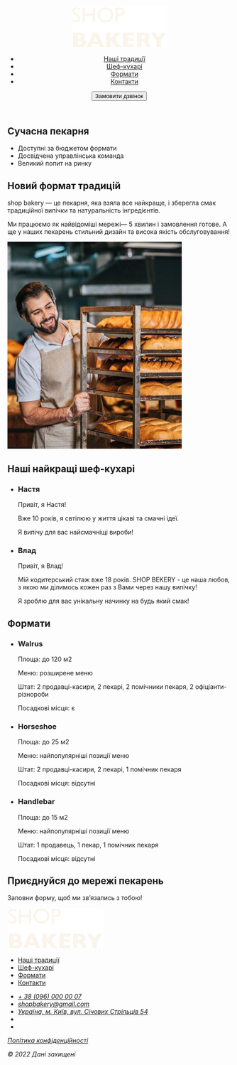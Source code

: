 <html lang="uk">
  <head>
    <meta charset="UTF-8" />
    <meta name="viewport" content="width=device-width, initial-scale=1.0" />
    <title>Сучасна пекарня</title>
    <!-- Fonts -->
    <link rel="preconnect" href="https://fonts.googleapis.com" />
    <link rel="preconnect" href="https://fonts.gstatic.com" crossorigin />
    <link
      href="https://fonts.googleapis.com/css2?family=Poppins:wght@300;400;600;900&display=swap"
      rel="stylesheet"
    />
    <!-- Styles -->
    <link rel="stylesheet" href="./css/Styles.css" />
  </head>
  <body>
    <header>
      <nav>
        <a href="Beginning.html">
          <img src="./Images/logo.svg" alt="Логотип сучасної пекарні" />
        </a>
        <ul>
          <li><a class="link" href="#traditions-section">Наші традиції</a></li>
          <li><a class="link" href="#chefs-section">Шеф-кухарі</a></li>
          <li><a class="link" href="#formats-section">Формати</a></li>
          <li><a class="link" href="#contacts-section">Контакти</a></li>
        </ul>
      </nav>
      <button class="button" type="button">Замовити дзвінок</button>
    </header>
    <main>
      <section>
        <h1 class="hero-title"><span class="accent">Сучасна</span> пекарня</h1>
      </section>
      <section id="traditions-section">
        <ul class="advantages-list">
          <li class="advantages-item">Доступні за бюджетом формати</li>
          <li class="advantages-item">Досвідчена управлінська команда</li>
          <li class="advantages-item">Великий попит на ринку</li>
        </ul>
        <h2 class="section-title">Новий формат традицій</h2>
        <p class="traditions-text">
          <span class="uppercase">shop bakery</span> — це пекарня, яка взяла все
          найкраще, і зберегла смак традиційної випічки та натуральність
          інгредієнтів.
        </p>
        <p class="traditions-text">
          Ми працюємо як найвідоміші мережі—
          <span class="brand">5 хвилин і замовлення готове.</span> А ще у наших
          пекарень стильний дизайн та висока якість обслуговування!
        </p>
        <img
          src="./Images/Backeryman.jpg"
          alt="Чоловік пекар дивиться з посмішкою на батони"
        />
      </section>
      <section id="chefs-section">
        <h2 class="section-title">
          Наші найкращі <span class="accent">шеф-кухарі</span>
        </h2>
        <ul>
          <li>
            <article>
              <h3 class="chefs-title">Настя</h3>
              <p>Привіт, я Настя!</p>
              <p>Вже 10 років, я свтілюю у життя цікаві та смачні ідеї.</p>
              <p>Я випічу для вас найсмачніщі вироби!</p>
            </article>
          </li>
          <li>
            <article>
              <h3 class="chefs-title">Влад</h3>
              <p>Привіт, я Влад!</p>
              <p>
                Мій кодитерський стаж вже 18 років. SHOP BEKERY - це наша любов,
                з якою ми ділимось кожен раз з Вами через нашу випічку!
              </p>
              <p>Я зроблю для вас унікальну начинку на будь який смак!</p>
            </article>
          </li>
        </ul>
      </section>
      <section id="formats-section">
        <h2 class="section-title">Формати</h2>
        <ul>
          <li>
            <article>
              <h3 class="format-title">Walrus</h3>
              <div class="format-text">
                <p>Площа: до 120 м2</p>
                <p>Меню: розширене меню</p>
                <p>
                  Штат: 2 продавці-касири, 2 пекарі, 2 помічники пекаря, 2
                  офіціанти-різнороби
                </p>
                <p>Посадкові місця: є</p>
              </div>
            </article>
          </li>
          <li>
            <article>
              <h3 class="format-title">Horseshoe</h3>
              <div class="format-text">
                <p>Площа: до 25 м2</p>
                <p>Меню: найпопулярніші позиції меню</p>
                <p>Штат: 2 продавці-касири, 2 пекарі, 1 помічник пекаря</p>
                <p>Посадкові місця: відсутні</p>
              </div>
            </article>
          </li>
          <li>
            <article>
              <h3 class="format-title">Handlebar</h3>
              <div class="format-text">
                <p>Площа: до 15 м2</p>
                <p>Меню: найпопулярніші позиції меню</p>
                <p>Штат: 1 продавець, 1 пекар, 1 помічник пекаря</p>
                <p>Посадкові місця: відсутні</p>
              </div>
            </article>
          </li>
        </ul>
      </section>
      <section id="contacts-section">
        <h2 class="section-title">Приєднуйся до мережі пекарень</h2>
        <p>Заповни форму, щоб ми звʼязались з тобою!</p>
      </section>
    </main>
    <footer>
      <nav>
        <a href="a">
          <img src="./Images/logo.svg" alt="Логотип сучасної пекарні" />
        </a>
        <ul>
          <li><a class="link" href="#">Наші традиції</a></li>
          <li><a class="link" href="#">Шеф-кухарі</a></li>
          <li><a class="link" href="#">Формати</a></li>
          <li><a class="link" href="#">Контакти</a></li>
        </ul>
      </nav>
      <address>
        <ul>
          <li>
            <a class="address-link" href="tel:+380960000007"
              >+ 38 (096) 000 00 07</a
            >
          </li>
          <li>
            <a class="address-link" href="mailto:shopbakery@gmail.com"
              >shopbakery@gmail.com</a
            >
          </li>
          <li>
            <a
              class="address-link"
              href="https://maps.app.goo.gl/P4e2wpjtsCcSokCW6"
              target="_blank"
              >Україна, м. Київ, вул. Січових Стрільців 54</a
            >
          </li>
          <li>
            <a href="f">
              <!-- facebook item -->
            </a>
          </li>
          <li>
            <a href="in">
              <!-- instugram item -->
            </a>
          </li>
        </ul>
        <a class="address-link" href="#" target="_blank"
          >Політика конфіденційності</a
        >
        <p class="address-copyright">&copy; 2022 Дані захищені</p>
      </address>
    </footer>
  </body>
</html>
